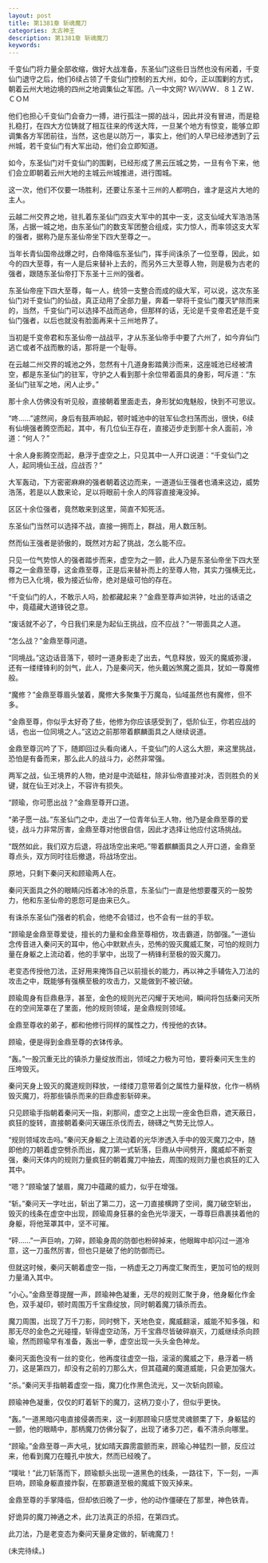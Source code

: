 ```yaml
---
layout: post
title: 第1381章 斩魂魔刀
categories: 太古神王
description: 第1381章 斩魂魔刀
keywords:
---
```


千变仙门将力量全部收缩，做好大战准备，东圣仙门这些日当然也没有闲着，千变仙门退守之后，他们6续占领了千变仙门控制的五大州，如今，正以围剿的方式，朝着云州大地边境的四州之地调集仙之军团。八一中文网?  Ｗ㈧ＷＷ．８１ＺＷ．ＣＯＭ

他们也担心千变仙门会奋力一搏，进行孤注一掷的战斗，因此并没有冒进，而是稳扎稳打，在四大方位铸就了相互往来的传送大阵，一旦某个地方有惊变，能够立即调集各方军团前往，当然，这也是以防万一，事实上，他们的人早已经渗透到了云州城，若千变仙门有大军出动，他们会立即知道。

如今，东圣仙门对千变仙门的围剿，已经形成了黑云压城之势，一旦有令下来，他们会立即朝着云州大地的主城云州城推进，进行围城。

这一次，他们不仅要一场胜利，还要让东圣十三州的人都明白，谁才是这片大地的主人。

云越二州交界之地，驻扎着东圣仙门四支大军中的其中一支，这支仙域大军浩浩荡荡，占据一城之地，由东圣仙门的数支军团整合组成，实力惊人，而率领这支大军的强者，据称乃是东圣仙帝坐下四大至尊之一。

当年长青仙国帝战爆之时，白帝降临东圣仙门，挥手间诛杀了一位至尊，因此，如今的四大至尊，有一人是后来替补上去的，而另外三大至尊人物，则是极为古老的强者，跟随东圣仙帝打下东圣十三州的强者。

东圣仙帝座下四大至尊，每一人，统领一支整合而成的级大军，可以说，这次东圣仙门对千变仙门的仙战，真正动用了全部力量，奔着一举将千变仙门覆灭铲除而来的，当然，千变仙门可以选择不战而逃命，但那样的话，无论是千变帝君还是千变仙门强者，以后也就没有脸面再来十三州地界了。

当初是千变帝君和东圣仙帝一战战平，才从东圣仙帝手中要了六州了，如今弃仙门逃亡或者不战而散的话，那将是一个耻辱。

在云越二州交界的城池之外，忽然有十几道身影踏黄沙而来，这座城池已经被清空，都是东圣仙门的驻军，守护之人看到那十余位带着面具的身影，呵斥道：“东圣仙门驻军之地，闲人止步。”

那十余人仿佛没有听见般，直接朝着里面走去，身形犹如鬼魅般，快到不可思议。

“咚……”遽然间，身后有鼓声响起，顿时城池中的驻军仙念扫荡而出，很快，6续有仙境强者腾空而起，其中，有几位仙王存在，直接迈步走到那十余人面前，冷道：“何人？”

十余人身影腾空而起，悬浮于虚空之上，只见其中一人开口说道：“千变仙门之人，起同境仙王战，应战否？”

大军轰动，下方密密麻麻的强者朝着这边而来，一道道仙王强者也涌来这边，威势浩荡，若是以人数来论，足以将眼前十余人的阵容直接淹没掉。

区区十余位强者，竟然敢来到这里，简直不知死活。

东圣仙门当然可以选择不战，直接一拥而上，群战，用人数压制。

然而仙王强者是骄傲的，既然对方起了挑战，怎么能不应。

只见一位气势惊人的强者踏步而来，虚空为之一颤，此人乃是东圣仙帝坐下四大至尊之一金鼎至尊，这金鼎至尊，正是后来替补而上的至尊人物，其实力强横无比，修为已入化境，极为接近仙帝，绝对是级可怕的存在。

“千变仙门的人，不敢示人吗，脸都藏起来？”金鼎至尊声如洪钟，吐出的话语之中，竟蕴藏大道锋锐之意。

“废话就不必了，今日我们来是为起仙王挑战，应不应战？”一带面具之人道。

“怎么战？”金鼎至尊问道。

“同境战。”这边话音落下，顿时一道身影走了出去，气息释放，毁灭的魔威弥漫，还有一缕缕锋利的剑气，此人，乃是秦问天，他头戴凶煞魔之面具，犹如一尊魔修般。

“魔修？”金鼎至尊眉头皱着，魔修大多聚集于万魔岛，仙域虽然也有魔修，但不多。

“金鼎至尊，你似乎太好奇了些，他修为你应该感受到了，低阶仙王，你若应战的话，也出一位同境之人。”这边之前那带着麒麟面具之人继续说道。

金鼎至尊沉吟了下，随即回过头看向诸人，千变仙门的人这么大胆，来这里挑战，恐怕是有备而来，那么此人的战斗力，必然非常强。

两军之战，仙王境界的人物，绝对是中流砥柱，除非仙帝直接对决，否则胜负的关键，就在仙王对决上，不容许有损失。

“顾瑜，你可愿出战？”金鼎至尊开口道。

“弟子愿一战。”东圣仙门之中，走出了一位青年仙王人物，他乃是金鼎至尊的爱徒，战斗力非常厉害，金鼎至尊对他很自信，因此才选择让他应付这场挑战。

“既然如此，我们双方后退，将战场空出来吧。”带着麒麟面具之人开口道，金鼎至尊点头，双方同时往后撤退，将战场空出。

原地，只剩下秦问天和顾瑜两人在。

秦问天面具之外的眼睛闪烁着冰冷的杀意，东圣仙门一直是他想要覆灭的一股势力，他和东圣仙帝的恩怨可是由来已久。

有诛杀东圣仙门强者的机会，他绝不会错过，也不会有一丝的手软。

“顾瑜是金鼎至尊爱徒，擅长的力量和金鼎至尊相仿，攻击霸道，防御强。”一道仙念传音进入秦问天的耳中，他心中默默点头，恐怖的毁灭魔威汇聚，可怕的规则力量在身躯之上流动着，他的手掌中，出现了一柄锋利至极的毁灭魔刀。

老变态传授他刀法，正好用来掩饰自己以前擅长的能力，再以神之手辅佐入刀法的攻击之中，既能够有强横至极的攻击力，又能做到不被识破。

顾瑜周身有巨鼎悬浮，甚至，金色的规则光芒闪耀于天地间，瞬间将包括秦问天所在的空间笼罩在了里面，他的规则领域，是金鼎规则领域。

金鼎至尊收的弟子，都和他修行同样的属性之力，传授他的衣钵。

顾瑜，便是得到金鼎至尊的衣钵传承。

“轰。”一股沉重无比的镇杀力量绽放而出，领域之力极为可怕，要将秦问天生生的压垮毁灭。

秦问天身上毁灭的魔道规则释放，一缕缕刀意带着剑之属性力量释放，化作一柄柄毁灭魔刀，将那些镇杀而来的巨鼎虚影斩碎来。

只见顾瑜手指朝着秦问天一指，刹那间，虚空之上出现一座金色巨鼎，遮天蔽日，疯狂的旋转，直接朝着秦问天碾压杀伐而去，磅礴之气势无比惊人。

“规则领域攻击吗。”秦问天身躯之上流动着的光华渗透入手中的毁灭魔刀之中，随即他的刀朝着虚空劈杀而出，魔刀第一式斩落，巨鼎从中间劈开，魔威却不断变强，秦问天体内的规则力量疯狂的朝着魔刀中抽去，周围的规则力量也疯狂的汇入其中。

“嗯？”顾瑜皱了皱眉，魔刀中蕴藏的威力，似乎在增强。

“斩。”秦问天一字吐出，斩出了第二刀，这一刀直接横跨了空间，魔刀破空斩出，毁灭的线条在虚空中出现，顾瑜周身狂暴的金色光华漫天，一尊尊巨鼎裹挟着他的身躯，将他笼罩其中，坚不可摧。

“砰……”一声巨响，刀碎，顾瑜身周的防御也粉碎掉来，他眼眸中却闪过一道冷意，这一刀虽然厉害，但也只是破了他的防御而已。

但就这时候，秦问天朝着虚空一指，一柄虚无之刀再度汇聚而生，更加可怕的规则力量涌入其中。

“小心。”金鼎至尊提醒一声，顾瑜神色凝重，无尽的规则汇聚于身，他身躯化作金色，双手凝印，顿时周围万千宝鼎绽放，同时朝着魔刀镇杀而去。

魔刀周围，出现了万千刀影，同时劈下，天地色变，魔威翻滚，威能不知多强，和那无尽的金色之光碰撞，斩得虚空动荡，万千宝鼎尽皆破碎崩灭，刀威继续杀向顾瑜，然而顾瑜早有准备，轰出一拳，虚空出现一头头金色神龙。

秦问天面色没有一丝的变化，他再度往虚空一指，滚滚的魔威之下，悬浮着一柄刀，这是第四刀，却没有之前的刀那么大，但其蕴藏的魔道威能，只会更加强大。

“杀。”秦问天手指朝着虚空一指，魔刀化作黑色流光，又一次斩向顾瑜。

顾瑜神色凝重，仅仅的盯着斩下的魔刀，这柄刀变小了，但似乎更快。

“轰。”一道黑暗闪电直接侵袭而来，这一刹那顾瑜只感觉灵魂颤栗了下，身躯猛的一颤，他的眼睛中，那柄魔刀仿佛分裂了，出现了诸多刀芒，看不清杀向哪里。

“顾瑜。”金鼎至尊一声大吼，犹如晴天霹雳震颤而来，顾瑜心神猛烈一颤，反应过来，他看到魔刀在瞳孔中放大，然而已经晚了。

“噗呲！”此刀斩落而下，顾瑜额头出现一道黑色的线条，一路往下，下一刻，一声巨响，顾瑜身躯直接炸裂，在那霸道至极的魔威下毁灭掉来。

金鼎至尊的手掌降临，但却依旧晚了一步，他的动作僵硬在了那里，神色铁青。

好诡异的魔刀神通之术，此刀法真正的杀招，在第四式。

此刀法，乃是老变态为秦问天量身定做的，斩魂魔刀！

(未完待续。)
